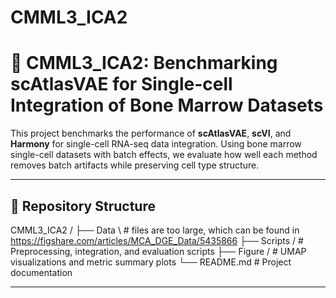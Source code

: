 # CMML3_ICA2
# 🧬 CMML3_ICA2: Benchmarking scAtlasVAE for Single-cell Integration of Bone Marrow Datasets

This project benchmarks the performance of **scAtlasVAE**, **scVI**, and **Harmony** for single-cell RNA-seq data integration. Using bone marrow single-cell datasets with batch effects, we evaluate how well each method removes batch artifacts while preserving cell type structure.

---

## 📁 Repository Structure

CMML3_ICA2 /
├── Data \ # files are too large, which can be found in https://figshare.com/articles/MCA_DGE_Data/5435866
├── Scripts / # Preprocessing, integration, and evaluation scripts
├── Figure / # UMAP visualizations and metric summary plots
└── README.md # Project documentation

---



